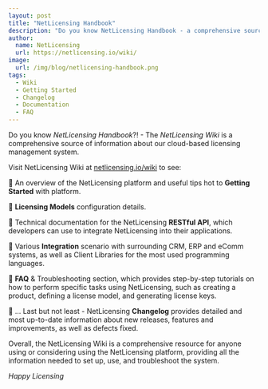 ```yaml
---
layout: post
title: "NetLicensing Handbook"
description: "Do you know NetLicensing Handbook - a comprehensive source of information about our cloud-based licensing management system"
author:
  name: NetLicensing
  url: https://netlicensing.io/wiki/
image:
  url: /img/blog/netlicensing-handbook.png
tags:
  - Wiki
  - Getting Started
  - Changelog
  - Documentation
  - FAQ
---
```


Do you know *NetLicensing Handbook*?! - The *NetLicensing Wiki* is a comprehensive source of information about our cloud-based licensing management system.

Visit NetLicensing Wiki at [netlicensing.io/wiki](https://netlicensing.io/wiki/) to see:

📙 An overview of the NetLicensing platform and useful tips hot to **Getting Started** with platform.

📙 **Licensing Models** configuration details.

📙 Technical documentation for the NetLicensing **RESTful API**, which developers can use to integrate NetLicensing into their applications.

📙 Various **Integration** scenario with surrounding CRM, ERP and eComm systems, as well as Client Libraries for the most used programming languages.

📙 **FAQ** & Troubleshooting section, which provides step-by-step tutorials on how to perform specific tasks using NetLicensing, such as creating a product, defining a license model, and generating license keys.

📙 ... Last but not least - NetLicensing **Changelog** provides detailed and most up-to-date information about new releases, features and improvements, as well as defects fixed.

Overall, the NetLicensing Wiki is a comprehensive resource for anyone using or considering using the NetLicensing platform, providing all the information needed to set up, use, and troubleshoot the system.

*Happy Licensing*

